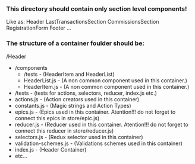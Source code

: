 ### This directory should contain only section level components!

Like as:
Header
LastTransactionsSection
CommissionsSection
RegistrationForm
Footer
...

### The structure of a container foulder should be:

/Header

- /components
  - /tests - (HeaderItem and HeaderList)
  - HeaderList.js - (A non common component used in this container.)
  - HeaderItem.js - (A non common component used in this container.)
- /tests - (tests for actions, selectors, reducer, index.js etc.)
- actions.js - (Action creators used in this container)
- constants.js - (Magic strings and Action Types)
- epics.js - (Epics used in this container. Atention!!! do not forget to connect this epics in store/epic.js)
- reducer.js - (Reducer used in this container. Atention!!! do not forget to connect this reducer in store/reducer.js)
- selectors.js - (Redux selector used in this container)
- validation-schemes.js - (Validations schemes used in this container)
- index.js - (Header Container)
- etc...
